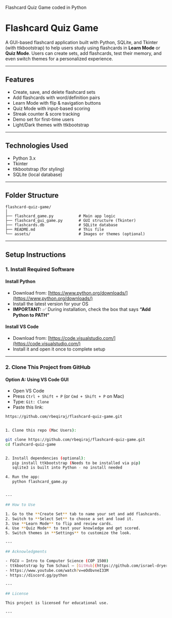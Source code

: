 Flashcard Quiz Game coded in Python
# Flashcard Quiz Game

A GUI-based flashcard application built with Python, SQLite, and Tkinter (with ttkbootstrap) to help users study using flashcards in **Learn Mode** or **Quiz Mode**. Users can create sets, add flashcards, test their memory, and even switch themes for a personalized experience.

---

## Features

- Create, save, and delete flashcard sets
- Add flashcards with word/definition pairs
- Learn Mode with flip & navigation buttons
- Quiz Mode with input-based scoring
- Streak counter & score tracking
- Demo set for first-time users
- Light/Dark themes with ttkbootstrap

---

## Technologies Used

- Python 3.x
- Tkinter
- ttkbootstrap (for styling)
- SQLite (local database)

---

## Folder Structure

```
flashcard-quiz-game/
│
├── flashcard_game.py           # Main app logic
├── flashcard_gui_game.py       # GUI structure (Tkinter)
├── flashcards.db               # SQLite database
├── README.md                   # This file
└── assets/                     # Images or themes (optional)
```

---

## Setup Instructions

### 1. Install Required Software

#### Install Python
- Download from: [https://www.python.org/downloads/](https://www.python.org/downloads/)
- Install the latest version for your OS
- **IMPORTANT:** ✅ During installation, check the box that says **“Add Python to PATH”**

#### Install VS Code
- Download from: [https://code.visualstudio.com/](https://code.visualstudio.com/)
- Install it and open it once to complete setup

---

### 2. Clone This Project from GitHub

#### Option A: Using VS Code GUI
- Open VS Code
- Press `Ctrl + Shift + P` (or `Cmd + Shift + P` on Mac)
- Type: `Git: Clone`
- Paste this link:

```bash
https://github.com/rbeqiraj/flashcard-quiz-game.git


1. Clone this repo (Mac Users):

git clone https://github.com/rbeqiraj/flashcard-quiz-game.git
cd flashcard-quiz-game


2. Install dependencies (optional):
   pip install ttkbootstrap (Needs to be installed via pip)
   sqlite3 is built into Python - no install needed

4. Run the app:
   python flashcard_game.py


---

## How to Use

1. Go to the **Create Set** tab to name your set and add flashcards.
2. Switch to **Select Set** to choose a set and load it.
3. Use **Learn Mode** to flip and review cards.
4. Use **Quiz Mode** to test your knowledge and get scored.
5. Switch themes in **Settings** to customize the look.

---

## Acknowledgments

- FGCU – Intro to Computer Science (COP 1500)
- ttkbootstrap by Tom Schaul – [GitHub](https://github.com/israel-dryer/ttkbootstrap)
- https://www.youtube.com/watch?v=eOdbvneI33M
- https://discord.gg/python

---

## License

This project is licensed for educational use.

---
